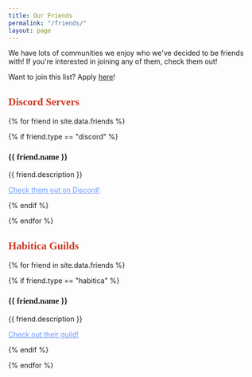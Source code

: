 ```yaml
---
title: Our Friends
permalink: "/friends/"
layout: page
---
```


We have lots of communities we enjoy who we've decided to be friends with! If you're interested in joining any of them, check them out!

Want to join this list? Apply [here](/apply/)!

<h2 style="color: #CA3721; font-family: Courier Prime">Discord Servers</h2>

{% for friend in site.data.friends %}

{% if friend.type == "discord" %}

<h3 style='font-family: Courier Prime'>{{ friend.name }}</h3>

{{ friend.description }}

<a href="{{ friend.link }}" style="text-decoration: underline; color: #6d99ff;">Check them out on Discord!</a>

{% endif %}

{% endfor %}

<h2 style="color: #CA3721; font-family: Courier Prime">Habitica Guilds</h2>

{% for friend in site.data.friends %}

{% if friend.type == "habitica" %}

<h3 style='font-family: Courier Prime'>{{ friend.name }}</h3>

{{ friend.description }}

<a href="{{ friend.link }}" style="text-decoration: underline; color: #6d99ff">Check out their guild!</a>

{% endif %}

{% endfor %}